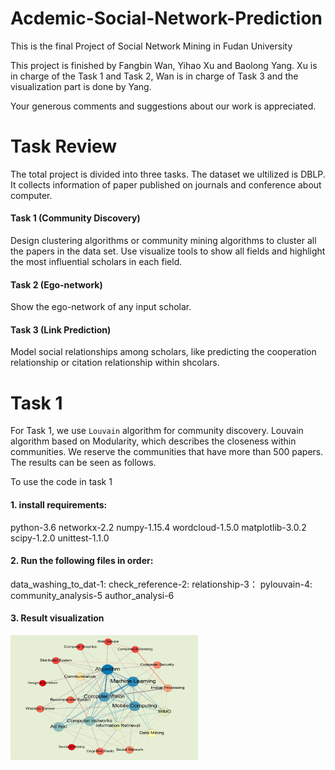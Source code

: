 # Acdemic-Social-Network-Prediction
This is the final Project of Social Network Mining in Fudan University

This project is finished by Fangbin Wan, Yihao Xu and Baolong Yang. Xu is in charge of the Task 1 and Task 2, Wan is in charge of Task 3 and the visualization part is done by Yang.

Your generous comments and suggestions about our work is appreciated.

# Task Review

The total project is divided into three tasks. The dataset we ultilized is DBLP. It collects information of paper published on journals and conference about computer.

#### Task 1 (Community Discovery)
Design clustering algorithms or community mining algorithms to cluster all the papers in the data set. Use visualize tools to show all fields and highlight the most influential scholars in each field.

#### Task 2 (Ego-network)
Show the ego-network of any input scholar. 

#### Task 3 (Link Prediction)
Model social relationships among scholars, like predicting the cooperation relationship or citation relationship within shcolars.

# Task 1
For Task 1, we use `Louvain` algorithm for community discovery. Louvain algorithm based on Modularity, which describes the closeness within communities. We reserve the communities that have more than 500 papers. The results can be seen as follows.

To use the code in task 1

#### 1. install requirements: 
python-3.6
networkx-2.2 
numpy-1.15.4
wordcloud-1.5.0
matplotlib-3.0.2
scipy-1.2.0
unittest-1.1.0

#### 2. Run the following files in order:
data_washing_to_dat-1:
check_reference-2:
relationship-3：
pylouvain-4:
community_analysis-5
author_analysi-6

#### 3. Result visualization
<img src="https://github.com/wanfb/Acdemic-Social-Network-Prediction/blob/master/pictures/community%20_discovery.jpg" width = "300" height = "200" align=center />

